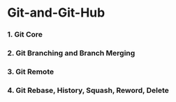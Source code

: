 # Git-and-Git-Hub

### 1. Git Core
### 2. Git Branching and Branch Merging
### 3. Git Remote
### 4. Git Rebase, History, Squash, Reword, Delete
